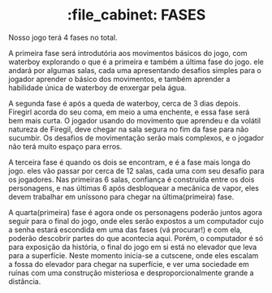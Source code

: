 <h1 align="center">:file_cabinet: FASES</h1>

Nosso jogo terá 4 fases no total.

A primeira fase será introdutória aos movimentos básicos do jogo, com waterboy explorando o que é a primeira e também a última fase do jogo. ele andará por algumas salas, cada uma apresentando desafios simples para o jogador aprender o básico dos movimentos, e também aprender a habilidade única de waterboy de enxergar pela água.

A segunda fase é após a queda de waterboy, cerca de 3 dias depois. Firegirl acorda do seu coma, em meio a uma enchente, e essa fase será bem mais curta. O jogador usando do movimento que aprendeu e da volátil natureza de Firegil, deve chegar na sala segura no fim da fase para não sucumbir. Os desafios de movimentação serão mais complexos, e o jogador não terá muito espaço para erros.

A terceira fase é quando os dois se encontram, e é a fase mais longa do jogo. eles vão passar por cerca de 12 salas, cada uma com seu desafio para os jogadores. Nas primeiras 6 salas, confiança é construída entre os dois personagens, e nas últimas 6 após desbloquear a mecânica de vapor, eles devem trabalhar em uníssono para chegar na última(primeira) fase.

A quarta(primeira) fase é agora onde os personagens poderão juntos agora seguir para o final do jogo, onde eles serão expostos a um computador cujo a senha estará escondida em uma das fases (vá procurar!) e com ela, poderão descobrir partes do que acontecia aqui. Porém, o computador é só para exposição da história, o final do jogo em si está no elevador que leva para a superfície. Neste momento inicia-se a cutscene, onde eles escalam a fossa do elevador para chegar na superfície, e ver uma sociedade em ruínas com uma construção misteriosa e desproporcionalmente grande a distância.